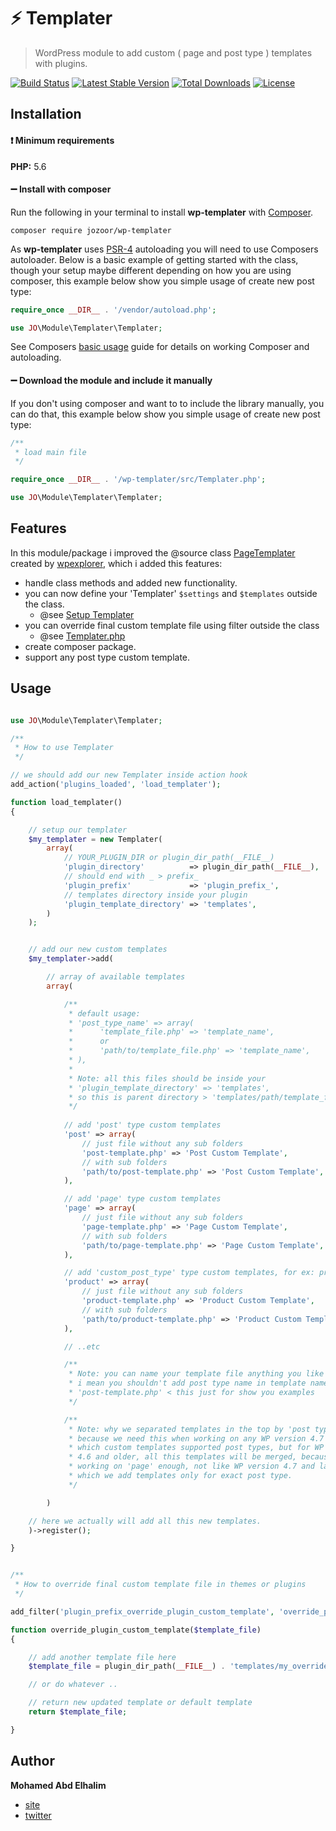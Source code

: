 # :zap: Templater
> WordPress module to add custom ( page and post type ) templates with plugins.

[![Build Status](https://travis-ci.org/mohamdio/wp-templater.svg?branch=master)](https://travis-ci.org/mohamdio/wp-templater) [![Latest Stable Version](https://poser.pugx.org/jozoor/wp-templater/v/stable)](https://packagist.org/packages/jozoor/wp-templater) [![Total Downloads](https://poser.pugx.org/jozoor/wp-templater/downloads)](https://packagist.org/packages/jozoor/wp-templater) [![License](https://poser.pugx.org/jozoor/wp-templater/license)](https://packagist.org/packages/jozoor/wp-templater)

## Installation

#### :heavy_exclamation_mark: Minimum requirements

**PHP:** 5.6

#### :heavy_minus_sign: Install with composer

Run the following in your terminal to install **wp-templater** with [Composer](https://getcomposer.org/).

```
composer require jozoor/wp-templater
```

As **wp-templater** uses [PSR-4](http://www.php-fig.org/psr/psr-4/) autoloading you will need to use Composers autoloader. Below is a basic example of getting started with the class, though your setup maybe different depending on how you are using composer, this example below show you simple usage of create new post type:

```php
require_once __DIR__ . '/vendor/autoload.php';

use JO\Module\Templater\Templater;
```

See Composers [basic usage](https://getcomposer.org/doc/01-basic-usage.md#autoloading) guide for details on working Composer and autoloading.

#### :heavy_minus_sign: Download the module and include it manually

If you don't using composer and want to to include the library manually, you can do that, this example below show you simple usage of create new post type:

```php
/**
 * load main file
 */

require_once __DIR__ . '/wp-templater/src/Templater.php';

use JO\Module\Templater\Templater;
```

## Features

In this module/package i improved the @source class [PageTemplater](https://github.com/wpexplorer/page-templater) created by [wpexplorer](https://github.com/wpexplorer), which i added this features:

- handle class methods and added new functionality.
- you can now define your 'Templater' `$settings` and `$templates` outside the class.
    - @see [Setup Templater](#usage)
- you can override final custom template file using filter outside the class
    - @see [Templater.php](/src/Templater.php#L386)
- create composer package.
- support any post type custom template.

## Usage

```php

use JO\Module\Templater\Templater;

/**
 * How to use Templater
 */

// we should add our new Templater inside action hook
add_action('plugins_loaded', 'load_templater');

function load_templater()
{

    // setup our templater
    $my_templater = new Templater(
        array(
            // YOUR_PLUGIN_DIR or plugin_dir_path(__FILE__)
            'plugin_directory'          => plugin_dir_path(__FILE__),
            // should end with _ > prefix_
            'plugin_prefix'             => 'plugin_prefix_',
            // templates directory inside your plugin
            'plugin_template_directory' => 'templates',
        )
    );


    // add our new custom templates
    $my_templater->add(

        // array of available templates
        array(

            /**
             * default usage:
             * 'post_type_name' => array(
             *      'template_file.php' => 'template_name',
             *      or
             *      'path/to/template_file.php' => 'template_name',
             * ),
             *
             * Note: all this files should be inside your 
             * 'plugin_template_directory' => 'templates',
             * so this is parent directory > 'templates/path/template_file.php'
             */
            
            // add 'post' type custom templates
            'post' => array(
                // just file without any sub folders
                'post-template.php' => 'Post Custom Template',
                // with sub folders
                'path/to/post-template.php' => 'Post Custom Template',
            ),

            // add 'page' type custom templates
            'page' => array(
                // just file without any sub folders
                'page-template.php' => 'Page Custom Template',
                // with sub folders
                'path/to/page-template.php' => 'Page Custom Template',
            ),

            // add 'custom_post_type' type custom templates, for ex: product
            'product' => array(
                // just file without any sub folders
                'product-template.php' => 'Product Custom Template',
                // with sub folders
                'path/to/product-template.php' => 'Product Custom Template',
            ),

            // ..etc

            /**
             * Note: you can name your template file anything you like
             * i mean you shouldn't add post type name in template name, like
             * 'post-template.php' < this just for show you examples
             */

            /**
             * Note: why we separated templates in the top by 'post types' ?
             * because we need this when working on any WP version 4.7 and later
             * which custom templates supported post types, but for WP version 
             * 4.6 and older, all this templates will be merged, because we
             * working on 'page' enough, not like WP version 4.7 and later,
             * which we add templates only for exact post type.
             */

        )

    // here we actually will add all this new templates.
    )->register();

}


/**
 * How to override final custom template file in themes or plugins
 */

add_filter('plugin_prefix_override_plugin_custom_template', 'override_plugin_custom_template');

function override_plugin_custom_template($template_file)
{

    // add another template file here
    $template_file = plugin_dir_path(__FILE__) . 'templates/my_override_template.php';

    // or do whatever .. 

    // return new updated template or default template 
    return $template_file;

}


```


## Author

**Mohamed Abd Elhalim**

- [site](https://mohamd.io/)
- [twitter](https://twitter.com/mohamdio)
